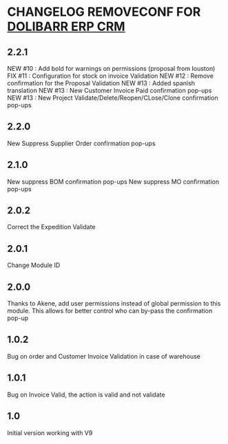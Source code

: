 # CHANGELOG REMOVECONF FOR <a href="https://www.dolibarr.org">DOLIBARR ERP CRM</a>
## 2.2.1
NEW #10 : Add bold for warnings on permissions (proposal from Iouston)
FIX #11 : Configuration for stock on invoice Validation
NEW #12 : Remove confirmation for the Proposal Validation
NEW #13 : Added spanish translation
NEW #13 : New Customer Invoice Paid confirmation pop-ups
NEW #13 : New Project Validate/Delete/Reopen/CLose/Clone confirmation pop-ups

## 2.2.0
New Suppress Supplier Order confirmation pop-ups

## 2.1.0
New suppress BOM confirmation pop-ups
New suppress MO confirmation pop-ups

## 2.0.2
Correct the Expedition Validate

## 2.0.1
Change Module ID

## 2.0.0
Thanks to Akene, add user permissions instead of global permission to this module.
This allows for better control who can by-pass the confirmation pop-up

## 1.0.2
Bug on order and Customer Invoice Validation in case of warehouse

## 1.0.1
Bug on Invoice Valid, the action is valid and not validate

## 1.0
Initial version working with V9


